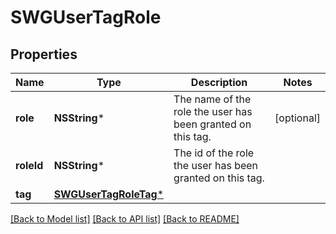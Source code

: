 # SWGUserTagRole

## Properties
Name | Type | Description | Notes
------------ | ------------- | ------------- | -------------
**role** | **NSString*** | The name of the role the user has been granted on this tag. | [optional] 
**roleId** | **NSString*** | The id of the role the user has been granted on this tag. | 
**tag** | [**SWGUserTagRoleTag***](SWGUserTagRoleTag.md) |  | 

[[Back to Model list]](../README.md#documentation-for-models) [[Back to API list]](../README.md#documentation-for-api-endpoints) [[Back to README]](../README.md)


